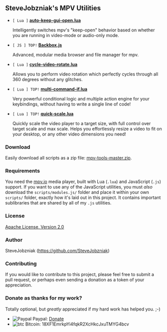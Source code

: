 ## SteveJobzniak's MPV Utilities

* `[ Lua ]` **[auto-keep-gui-open.lua](https://github.com/SteveJobzniak/mpv-tools/blob/master/scripts/auto-keep-gui-open.lua)**

  Intelligently switches mpv's "keep-open" behavior based on whether you are
  running in video-mode or audio-only mode.

* `[ JS ] TOP!` **[Backbox.js](https://github.com/SteveJobzniak/mpv-tools/blob/master/scripts/Backbox.js)**

  Advanced, modular media browser and file manager for mpv.

* `[ Lua ]` **[cycle-video-rotate.lua](https://github.com/SteveJobzniak/mpv-tools/blob/master/scripts/cycle-video-rotate.lua)**

  Allows you to perform video rotation which perfectly cycles through all 360
  degrees without any glitches.

* `[ Lua ] TOP!` **[multi-command-if.lua](https://github.com/SteveJobzniak/mpv-tools/blob/master/scripts/multi-command-if.lua)**

  Very powerful conditional logic and multiple action engine for your
  keybindings, without having to write a single line of code!

* `[ Lua ] TOP!` **[quick-scale.lua](https://github.com/SteveJobzniak/mpv-tools/blob/master/scripts/quick-scale.lua)**

  Quickly scale the video player to a target size, with full control over target
  scale and max scale. Helps you effortlessly resize a video to fit on your
  desktop, or any other video dimensions you need!

### Download

Easily download all scripts as a zip file: [mpv-tools-master.zip](https://github.com/SteveJobzniak/mpv-tools/archive/master.zip).

### Requirements

You need the [mpv.io](http://mpv.io) media player, built with Lua (`.lua`) and
JavaScript (`.js`) support. If you want to use any of the JavaScript utilities,
you must _also_ download the `scripts/modules.js/` folder and place it within
your own `scripts/` folder, exactly how it's laid out in this project. It
contains important sublibraries that are shared by all of my `.js` utilities.

### License

[Apache License, Version 2.0](http://www.apache.org/licenses/LICENSE-2.0)

### Author

SteveJobzniak (https://github.com/SteveJobzniak)

### Contributing

If you would like to contribute to this project, please feel free to submit a
pull request, or perhaps even sending a donation as a token of your appreciation.

### Donate as thanks for my work?

Totally optional, but _greatly_ appreciated if my hard work has helped you. ;-)

- ![Paypal](https://raw.githubusercontent.com/reek/anti-adblock-killer/gh-pages/images/paypal.png) Paypal: [Donate](https://www.paypal.me/Armindale/0usd)
- ![btc](https://raw.githubusercontent.com/reek/anti-adblock-killer/gh-pages/images/bitcoin.png) Bitcoin: 18XF1EmrkpYi4fqkR2XcHkcJxuTMYG4bcv
